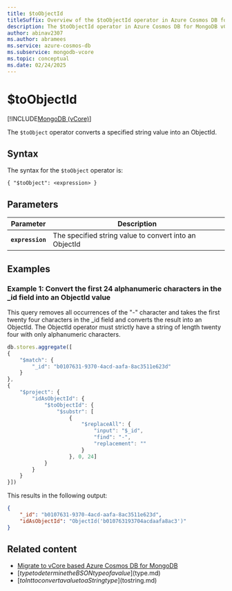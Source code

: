 ```yaml
---
title: $toObjectId
titleSuffix: Overview of the $toObjectId operator in Azure Cosmos DB for MongoDB vCore
description: The $toObjectId operator in Azure Cosmos DB for MongoDB vCore converts an expression into an ObjectId
author: abinav2307
ms.author: abramees
ms.service: azure-cosmos-db
ms.subservice: mongodb-vcore
ms.topic: conceptual
ms.date: 02/24/2025
---
```


# $toObjectId 

[!INCLUDE[MongoDB (vCore)](~/reusable-content/ce-skilling/azure/includes/cosmos-db/includes/appliesto-mongodb-vcore.md)]

The `$toObject` operator converts a specified string value into an ObjectId.

## Syntax

The syntax for the `$toObject` operator is:

```mongodb
{ "$toObject": <expression> }
```

## Parameters

| Parameter | Description |
| --- | --- |
| **`expression`** | The specified string value to convert into an ObjectId|

## Examples

### Example 1: Convert the first 24 alphanumeric characters in the _id field into an ObjectId value

This query removes all occurrences of the "-" character and takes the first twenty four characters in the _id field and converts the result into an ObjectId. The ObjectId operator must strictly have a string of length twenty four with only alphanumeric characters.

```javascript
db.stores.aggregate([
{
    "$match": {
        "_id": "b0107631-9370-4acd-aafa-8ac3511e623d"
    }
},
{
    "$project": {
        "idAsObjectId": {
            "$toObjectId": {
                "$substr": [
                    {
                        "$replaceAll": {
                            "input": "$_id",
                            "find": "-",
                            "replacement": ""
                        }
                    }, 0, 24]
            }
        }
    }
}])
```

This results in the following output:

```json
{
    "_id": "b0107631-9370-4acd-aafa-8ac3511e623d",
    "idAsObjectId": "ObjectId('b010763193704acdaafa8ac3')"
}
```

## Related content

- [Migrate to vCore based Azure Cosmos DB for MongoDB](https://aka.ms/migrate-to-azure-cosmosdb-for-mongodb-vcore)
- [$type to determine the BSON type of a value]($type.md)
- [$toInt to convert a value to a String type]($tostring.md)
